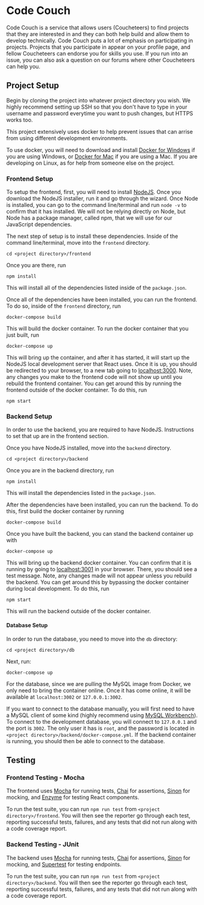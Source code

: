 # Code Couch

Code Couch is a service that allows users (Coucheteers) to find projects that they are interested in and they can both help build and allow them to develop technically. Code Couch puts a lot of emphasis on participating in projects. Projects that you participate in appear on your profile page, and fellow Coucheteers can endorse you for skills you use. If you run into an issue, you can also ask a question on our forums where other Coucheteers can help you.

## Project Setup

Begin by cloning the project into whatever project directory you wish. We highly recommend setting up SSH so that you don't have to type in your username and password everytime you want to push changes, but HTTPS works too.

This project extensively uses docker to help prevent issues that can arrise from using different development environments.

To use docker, you will need to download and install [Docker for Windows](https://www.docker.com/docker-windows) if you are using Windows, or [Docker for Mac](https://www.docker.com/docker-mac) if you are using a Mac. If you are developing on Linux, as for help from someone else on the project.



### Frontend Setup

To setup the frontend, first, you will need to install [NodeJS](https://nodejs.org/en/download/current/). Once you download the NodeJS installer, run it and go through the wizard. Once Node is installed, you can go to the command line/terminal and run `node -v` to confirm that it has installed. We will not be relying directly on Node, but Node has a package manager, called npm, that we will use for our JavaScript dependencies.

The next step of setup is to install these dependencies. Inside of the command line/terminal, move into the `frontend` directory.

```
cd <project directory>/frontend
```
Once you are there, run

```
npm install
```

This will install all of the dependencies listed inside of the `package.json`.

Once all of the dependencies have been installed, you can run the frontend. To do so, inside of the `frontend` directory, run

```
docker-compose build
```

This will build the docker container. To run the docker container that you just built, run

```
docker-compose up
```

This will bring up the container, and after it has started, it will start up the NodeJS local development server that React uses. Once it is up, you should be redirected to your browser, to a new tab going to [localhost:3000](localhost:3000). Note, any changes you make to the frontend code will not show up until you rebuild the frontend container. You can get around this by running the frontend outside of the docker container. To do this, run

```
npm start
```

### Backend Setup

In order to use the backend, you are required to have NodeJS. Instructions to set that up are in the frontend section.

Once you have NodeJS installed, move into the `backend` directory.

```
cd <project directory>/backend
```

Once you are in the backend directory, run

```
npm install
```

This will install the dependencies listed in the `package.json`.

After the dependencies have been installed, you can run the backend. To do this, first build the docker container by running

```
docker-compose build
```

Once you have built the backend, you can stand the backend container up with

```
docker-compose up
```

This will bring up the backend docker container. You can confirm that it is running by going to [localhost:3001](localhost:3001) in your browser. There, you should see a test message. Note, any changes made will not appear unless you rebuild the backend. You can get around this by bypassing the docker container during local development. To do this, run

```
npm start
```

This will run the backend outside of the docker container.

#### Database Setup

In order to run the database, you need to move into the `db` directory:
```
cd <project directory>/db
```

Next, run:
```
docker-compose up
```

For the database, since we are pulling the MySQL image from Docker, we only need to bring the container online. Once it has come online, it will be available at `localhost:3002` or `127.0.0.1:3002`.

If you want to connect to the database manually, you will first need to have a MySQL client of some kind (highly recommend using [MySQL Workbench](https://dev.mysql.com/downloads/workbench/)). To connect to the development database, you will connect to `127.0.0.1` and the port is `3002`. The only user it has is `root`, and the password is located in `<project directory>/backend/docker-compose.yml`. If the backend container is running, you should then be able to connect to the database.

## Testing

### Frontend Testing - Mocha

The frontend uses [Mocha](https://mochajs.org/) for running tests, [Chai](http://chaijs.com/) for assertions, [Sinon](http://sinonjs.org/) for mocking, and [Enzyme](http://airbnb.io/enzyme/docs/api/) for testing React components.

To run the test suite, you can run `npm run test` from `<project directory>/frontend`. You will then see the reporter go through each test, reporting successful tests, failures, and any tests that did not run along with a code coverage report.

### Backend Testing - JUnit

The backend uses [Mocha](https://mochajs.org/) for running tests, [Chai](http://chaijs.com/) for assertions, [Sinon](http://sinonjs.org/) for mocking, and [Supertest](https://github.com/visionmedia/supertest) for testing endpoints.

To run the test suite, you can run `npm run test` from `<project directory>/backend`. You will then see the reporter go through each test, reporting successful tests, failures, and any tests that did not run along with a code coverage report.
